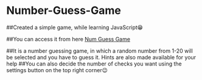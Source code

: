 # Number-Guess-Game
##Created a simple game, while learning JavaScript😁

##You can access it from here [Num Guess Game](https://omkar787.github.io/Number-Guess-Game)

##It is a number guessing game, in which a random number from 1-20 will be selected and you have to guess it. Hints are also made available for your help
##You can also decide the number of checks you want using the settings button on the top right corner😉
